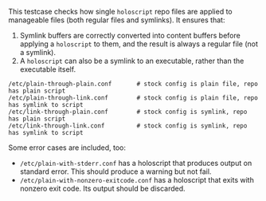 This testcase checks how single `holoscript` repo files are applied to
manageable files (both regular files and symlinks). It ensures that:

1. Symlink buffers are correctly converted into content buffers before applying
   a `holoscript` to them, and the result is always a regular file (not a symlink).
2. A `holoscript` can also be a symlink to an executable, rather than the
   executable itself.

```
/etc/plain-through-plain.conf       # stock config is plain file, repo has plain script
/etc/plain-through-link.conf        # stock config is plain file, repo has symlink to script
/etc/link-through-plain.conf        # stock config is symlink, repo has plain script
/etc/link-through-link.conf         # stock config is symlink, repo has symlink to script
```

Some error cases are included, too:

* `/etc/plain-with-stderr.conf` has a holoscript that produces output on
  standard error. This should produce a warning but not fail.
* `/etc/plain-with-nonzero-exitcode.conf` has a holoscript that exits with
  nonzero exit code. Its output should be discarded.
